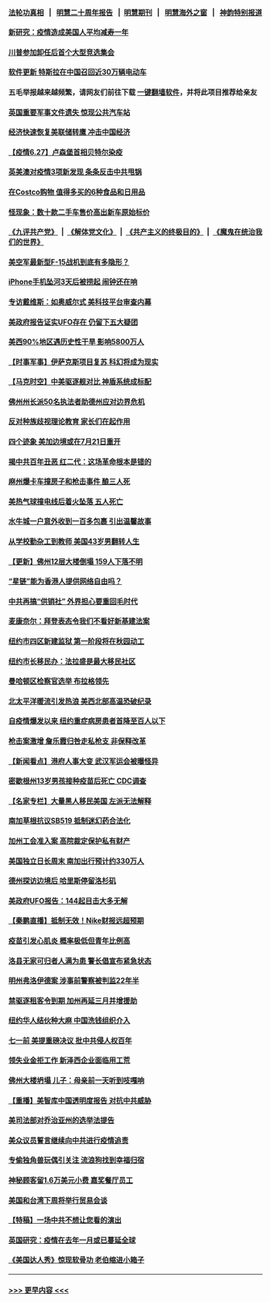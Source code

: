 #### [法轮功真相](https://github.com/gfw-breaker/truth/blob/master/README.md?t=0) &nbsp;&nbsp;|&nbsp;&nbsp; [明慧二十周年报告](https://github.com/gfw-breaker/mh-reports/blob/master/README.md?t=0) &nbsp;&nbsp;|&nbsp;&nbsp;[明慧期刊](https://github.com/gfw-breaker/mh-qikan) &nbsp;&nbsp;|&nbsp;&nbsp; [明慧海外之窗](https://github.com/gfw-breaker/mh-news/blob/master/README.md?t=0) &nbsp;&nbsp;|&nbsp;&nbsp; [神韵特别报道](https://github.com/gfw-breaker/mh-news/blob/master/shenyun.md?t=0)
#### [新研究：疫情造成美国人平均减寿一年](../pages/nsc412/n13051240.md?t=06280302) 
#### [川普参加卸任后首个大型竞选集会](../pages/nsc412/n13051225.md?t=06280302) 
#### [软件更新 特斯拉在中国召回近30万辆电动车](../pages/nsc412/n13051159.md?t=06280302) 
#### 五毛举报越来越频繁，请网友们前往下载 [一键翻墙软件](https://github.com/gfw-breaker/ssr-accounts)，并将此项目推荐给亲友
#### [英国重要军事文件遗失 惊现公共汽车站](../pages/nsc412/n13050840.md?t=06280302) 
#### [经济快速恢复美联储转鹰 冲击中国经济](../pages/nsc412/n13051022.md?t=06280302) 
#### [【疫情6.27】卢森堡首相贝特尔染疫](../pages/nsc412/n13050578.md?t=06280302) 
#### [英美澳对疫情3项新发现 条条反击中共甩锅](../pages/nsc412/n13050646.md?t=06280302) 
#### [在Costco购物 值得多买的6种食品和日用品](../pages/nsc412/n13037627.md?t=06280302) 
#### [怪现象：数十款二手车售价高出新车原始标价](../pages/nsc412/n13048486.md?t=06280302) 
#### [《九评共产党》](https://github.com/begood0513/9ping.md/blob/master/README.md) &nbsp;|&nbsp; [《解体党文化》](../../../../jtdwh.md/blob/master/README.md)  &nbsp;|&nbsp; [《共产主义的终极目的》](../../../../gczydzjmd.md/blob/master/README.md) &nbsp;|&nbsp; [《魔鬼在统治我们的世界》](../../../../mgztzwmdsj.md/blob/master/README.md) 
#### [美空军最新型F-15战机到底有多隐形？](../pages/nsc412/n13033933.md?t=06280302) 
#### [iPhone手机坠河3天后被捞起 闹钟还在响](../pages/nsc412/n13050262.md?t=06280302) 
#### [专访戴维斯：如奥威尔式 美科技平台审查内幕](../pages/nsc412/n13049818.md?t=06280302) 
#### [美政府报告证实UFO存在 仍留下五大疑团](../pages/nsc412/n13050021.md?t=06280302) 
#### [美西90%地区遇历史性干旱 影响5800万人](../pages/nsc412/n13049904.md?t=06280302) 
#### [【时事军事】伊萨克斯项目复苏 科幻将成为现实](../pages/nsc412/n13048477.md?t=06280302) 
#### [【马克时空】中美驱逐舰对比 神盾系统成标配](../pages/nsc412/n13049347.md?t=06280302) 
#### [佛州州长派50名执法者助德州应对边界危机](../pages/nsc412/n13049807.md?t=06280302) 
#### [反对种族歧视理论教育 家长们在起作用](../pages/nsc412/n13049894.md?t=06280302) 
#### [四个迹象 美加边境或在7月21日重开](../pages/nsc412/n13049797.md?t=06280302) 
#### [揭中共百年丑恶 红二代：这场革命根本是错的](../pages/nsc412/n13049750.md?t=06280302) 
#### [麻州爆卡车撞房子和枪击事件 酿三人死](../pages/nsc412/n13049760.md?t=06280302) 
#### [美热气球撞电线后着火坠落 五人死亡](../pages/nsc412/n13049615.md?t=06280302) 
#### [水牛城一户意外收到一百多包裹 引出温馨故事](../pages/nsc412/n13049397.md?t=06280302) 
#### [从学校勤杂工到教师 美国43岁男翻转人生](../pages/nsc412/n13048909.md?t=06280302) 
#### [【更新】佛州12层大楼倒塌 159人下落不明](../pages/nsc412/n13044859.md?t=06280302) 
#### [“星链”能为香港人提供网络自由吗？](../pages/nsc412/n13049224.md?t=06280302) 
#### [中共再搞“供销社” 外界担心要重回毛时代](../pages/nsc412/n13048933.md?t=06280302) 
#### [麦康奈尔：拜登表态令我们不看好新基建法案](../pages/nsc412/n13048746.md?t=06280302) 
#### [纽约市四区新建监狱 第一阶段将在秋园动工](../pages/nsc412/n13048753.md?t=06280302) 
#### [纽约市长移民办：法拉盛是最大移民社区](../pages/nsc412/n13048750.md?t=06280302) 
#### [曼哈顿区检察官选举 布拉格领先](../pages/nsc412/n13048706.md?t=06280302) 
#### [北太平洋暖流引发热浪 美西北部高温恐破纪录](../pages/nsc412/n13048733.md?t=06280302) 
#### [自疫情爆发以来 纽约重症病房患者首降至百人以下](../pages/nsc412/n13048709.md?t=06280302) 
#### [枪击案激增 詹乐霞归咎走私枪支 非保释改革](../pages/nsc412/n13048711.md?t=06280302) 
#### [【新闻看点】港府人事大变 武汉军运会被曝怪异](../pages/nsc412/n13048327.md?t=06280302) 
#### [密歇根州13岁男孩接种疫苗后死亡 CDC调查](../pages/nsc412/n13048723.md?t=06280302) 
#### [【名家专栏】大量黑人移民美国 左派无法解释](../pages/nsc412/n13047366.md?t=06280302) 
#### [南加草根抗议SB519 抵制迷幻药合法化](../pages/nsc412/n13048623.md?t=06280302) 
#### [加州工会准入案 高院裁定保护私有财产](../pages/nsc412/n13048511.md?t=06280302) 
#### [美国独立日长周末 南加出行预计约330万人](../pages/nsc412/n13048497.md?t=06280302) 
#### [德州探访边境后 哈里斯停留洛杉矶](../pages/nsc412/n13048478.md?t=06280302) 
#### [美政府UFO报告：144起目击大多无解](../pages/nsc412/n13048277.md?t=06280302) 
#### [【秦鹏直播】抵制无效！Nike财报远超预期](../pages/nsc412/n13048344.md?t=06280302) 
#### [疫苗引发心肌炎 概率极低但青年比例高](../pages/nsc412/n13048416.md?t=06280302) 
#### [洛县无家可归者人满为患 警长倡宣布紧急状态](../pages/nsc412/n13048300.md?t=06280302) 
#### [明州弗洛伊德案 涉事前警察被判监22年半](../pages/nsc412/n13048342.md?t=06280302) 
#### [禁驱逐租客令到期 加州再延三月并增援助](../pages/nsc412/n13048296.md?t=06280302) 
#### [纽约华人结伙种大麻 中国洗钱组织介入](../pages/nsc412/n13048376.md?t=06280302) 
#### [七一前 美提重磅决议 批中共侵人权百年](../pages/nsc412/n13048047.md?t=06280302) 
#### [领失业金拒工作 新泽西企业面临用工荒](../pages/nsc412/n13046132.md?t=06280302) 
#### [佛州大楼坍塌 儿子：母亲前一天听到吱嘎响](../pages/nsc412/n13047857.md?t=06280302) 
#### [【重播】美智库中国透明度报告 对抗中共威胁](../pages/nsc412/n13047941.md?t=06280302) 
#### [美司法部对乔治亚州的选举法提告](../pages/nsc412/n13047950.md?t=06280302) 
#### [美众议员誓言继续向中共进行疫情追责](../pages/nsc412/n13047641.md?t=06280302) 
#### [专偷独角兽玩偶引关注 流浪狗找到幸福归宿](../pages/nsc412/n13047363.md?t=06280302) 
#### [神秘顾客留1.6万美元小费 嘉奖餐厅员工](../pages/nsc412/n13046556.md?t=06280302) 
#### [美国和台湾下周将举行贸易会谈](../pages/nsc412/n13047653.md?t=06280302) 
#### [【特稿】一场中共不想让您看的演出](../pages/nsc412/n13046482.md?t=06280302) 
#### [英国研究：疫情在去年一月或已蔓延全球](../pages/nsc412/n13047305.md?t=06280302) 
#### [《美国达人秀》惊现软骨功 老伯缩进小箱子](../pages/nsc412/n13046693.md?t=06280302) 

----
#### [ >>> 更早内容 <<< ](../indexes/nsc412-earlier.md)
